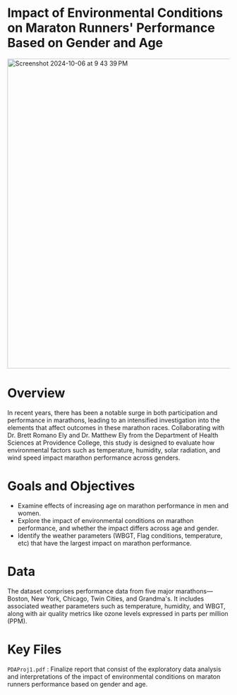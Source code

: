 # Impact of Environmental Conditions on Maraton Runners' Performance Based on Gender and Age
<img width="703" alt="Screenshot 2024-10-06 at 9 43 39 PM" src="https://github.com/user-attachments/assets/d48e6a32-0535-4e27-8702-d47efb022f6c">


# Overview
In recent years, there has been a notable surge in both participation and performance in marathons, leading to an intensified investigation into the elements that affect outcomes in these marathon races. Collaborating with Dr. Brett Romano Ely and Dr. Matthew Ely from the Department of Health Sciences at Providence College, this study is designed to evaluate how environmental factors such as temperature, humidity, solar radiation, and wind speed impact marathon performance across genders.

# Goals and Objectives
* Examine effects of increasing age on marathon performance in men and women.
*  Explore the impact of environmental conditions on marathon performance, and whether the impact differs across age and gender.
* Identify the weather parameters (WBGT, Flag conditions, temperature, etc) that have the largest impact on marathon performance.


# Data
The dataset comprises performance data from five major marathons—Boston, New York, Chicago, Twin Cities, and Grandma's. It includes associated weather parameters such as temperature, humidity, and WBGT, along with air quality metrics like ozone levels expressed in parts per million (PPM).

# Key Files
`PDAProj1.pdf` : Finalize report that consist of the exploratory data analysis and interpretations of the impact of environmental conditions on maraton runners performance based on gender and age.

